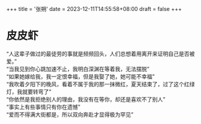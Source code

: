 +++
title = '张朔'
date = 2023-12-11T14:55:58+08:00
draft = false
+++
# 皮皮虾
“人这辈子做过的最徒劳的事就是频频回头，人们总想着用离开来证明自己是否被爱。”  
“当我见到你心跳加速不止，我明白深渊在等着我，无法摆脱”  
“如果她嫁给我，我一定恨幸福，但是我娶了她，她可能不幸福”  
“我吹着夕阳下的晚风，看着不属于我的那一抹微红，夏天结束了，过了这个红绿灯，我就要转弯了”  
“你依然是我拒绝别人的理由，我没有在等你，却还是喜欢不了别人”  
“事实上有些事情只有你在遗憾”  
“爱而不得满大街都是，所以双向奔赴才显得极为罕见”  